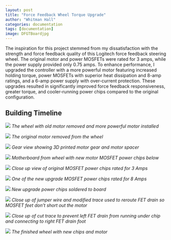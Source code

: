 ```yaml
---
layout: post
title: "Force Feedback Wheel Torque Upgrade"
author: "Whitman Hall"
categories: documentation
tags: [documentation]
image: DFGTBoardjpg
---
```


The inspiration for this project stemmed from my dissatisfaction with the strength and force feedback quality of this Logitech force feedback steering wheel. The original motor and power MOSFETs were rated for 3 amps, while the power supply provided only 0.75 amps. To enhance performance, I upgraded the controller with a more powerful motor featuring increased holding torque, power MOSFETs with superior heat dissipation and 8-amp ratings, and a 6-amp power supply with over-current protection. These upgrades resulted in significantly improved force feedback responsiveness, greater torque, and cooler-running power chips compared to the original configuration.

## Building Timeline
![](/assets/img/DFGTwithmotor.jpg)
*The wheel with old motor removed and more powerful motor installed*

![](/assets/img/DFGToldmotor.jpg)
*The original motor removed from the wheel*

![](/assets/img/DFGTgearscloseup.jpg)
*Gear view showing 3D printed motor gear and motor spacer*

![](/assets/img/DFGTBoard.jpg)
*Motherboard from wheel with new motor MOSFET power chips below*

![](/assets/img/DFGToldchips.jpg)
*Close up view of original MOSFET power chips rated for 3 Amps*

![](/assets/img/DFGTnewchip.jpg)
*One of the new upgrade MOSFET power chips rated for 8 Amps*

![](/assets/img/DFGTnewchips.jpg)
*New upgrade power chips soldered to board*

![](/assets/img/DFGTjumperwire.jpg)
*Close up of jumper wire and modified trace used to reroute FET drain so MOSFET feet don’t short out the motor*

![](/assets/img/DFGTcuttrace.jpg)
*Close up of cut trace to prevent left FET drain from running under chip and connecting to right FET drain foot*

![](/assets/img/DFGT.jpg)
*The finished wheel with new chips and motor*
